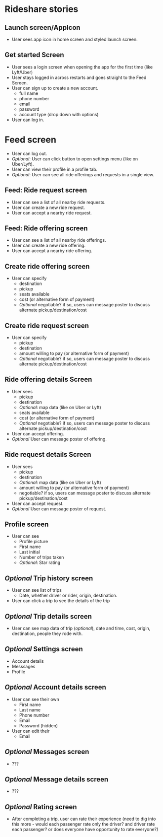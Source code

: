 # Rideshare stories



## Launch screen/AppIcon
- User sees app icon in home screen and styled launch screen.

## Get started Screen
- User sees a login screen when opening the app for the first time (like Lyft/Uber)
- User stays logged in across restarts and goes straight to the Feed Screen.
- User can sign up to create a new account.
    - full name
    - phone number
    - email
    - password
    - account type (drop down with options)
- User can log in.

# Feed screen
- User can log out.
- *Optional*: User can click button to open settings menu (like on Uber/Lyft).
- User can view their profile in a profile tab.
- *Optional*: User can see all ride offerings and requests in a single view.

## Feed: Ride request screen
- User can see a list of all nearby ride requests.
- User can create a new ride request.
- User can accept a nearby ride request.

## Feed: Ride offering screen
- User can see a list of all nearby ride offerings.
- User can create a new ride offering.
- User can accept a nearby ride offering.

## Create ride offering screen
- User can specify
    - destination
    - pickup
    - seats available
    - cost (or alternative form of payment)
    - *Optional* negotiable? if so, users can message poster to discuss alternate pickup/destination/cost

## Create ride request screen
- User can specify
    - pickup
    - destination
    - amount willing to pay (or alternative form of payment)
    - *Optional* negotiable? if so, users can message poster to discuss alternate pickup/destination/cost

## Ride offering details Screen
- User sees
    - pickup
    - destination
    - *Optional*: map data (like on Uber or Lyft)
    - seats available
    - cost (or alternative form of payment)
    - *Optional* negotiable? if so, users can message poster to discuss alternate pickup/destination/cost
- User can accept offering.
- *Optional* User can message poster of offering.

## Ride request details Screen
- User sees
    - pickup
    - destination
    - *Optional*: map data (like on Uber or Lyft)
    - amount willing to pay (or alternative form of payment)
    - negotiable? if so, users can message poster to discuss alternate pickup/destination/cost
- User can accept request.
- *Optional* User can message poster of request.

## Profile screen
- User can see
    - Profile picture
    - First name
    - Last initial
    - Number of trips taken
    - *Optional*: Star rating

## *Optional* Trip history screen
- User can see list of trips
    - Date, whether driver or rider, origin, destination.
- User can click a trip to see the details of the trip

## *Optional* Trip details screen
- User can see map data of trip (*optional*), date and time, cost, origin, destination, people they rode with.

## *Optional* Settings screen
- Account details
- Messsages
- Profile

## *Optional* Account details screen
- User can see their own
    - First name
    - Last name
    - Phone number
    - Email
    - Password (hidden)
- User can edit their
    - Email

## *Optional* Messages screen
- ???

## *Optional* Message details screen
- ???

## *Optional* Rating screen
- After completing a trip, user can rate their experience (need to dig into this more - would each passenger rate only the driver? and driver rate each passenger? or does everyone have opportunity to rate everyone?)

